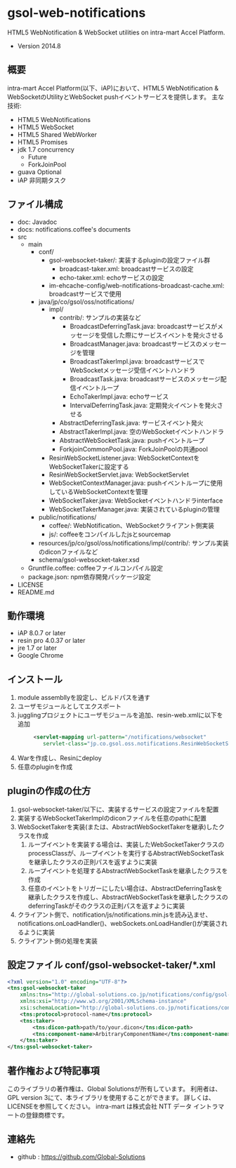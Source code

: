gsol-web-notifications
======================

HTML5 WebNotification & WebSocket utilities on intra-mart Accel Platform.

* Version 2014.8

## 概要
intra-mart Accel Platform(以下、iAP)において、HTML5 WebNotification & WebSocketのUtilityとWebSocket pushイベントサービスを提供します。
主な技術:
* HTML5 WebNotifications
* HTML5 WebSocket
* HTML5 Shared WebWorker
* HTML5 Promises
* jdk 1.7 concurrency
    * Future
    * ForkJoinPool
* guava Optional
* iAP 非同期タスク

## ファイル構成
* doc: Javadoc
* docs: notifications.coffee's documents
* src
    * main
        * conf/
            * gsol-websocket-taker/: 実装するpluginの設定ファイル群
                * broadcast-taker.xml: broadcastサービスの設定
                * echo-taker.xml: echoサービスの設定
            * im-ehcache-config/web-notifications-broadcast-cache.xml: broadcastサービスで使用
        * java/jp/co/gsol/oss/notifications/
            * impl/
                * contrib/: サンプルの実装など
                    * BroadcastDeferringTask.java: broadcastサービスがメッセージを受信した際にサービスイベントを発火させる
                    * BroadcastManager.java: broadcastサービスのメッセージを管理
                    * BroadcastTakerImpl.java: broadcastサービスでWebSocketメッセージ受信イベントハンドラ
                    * BroadcastTask.java: broadcastサービスのメッセージ配信イベントループ
                    * EchoTakerImpl.java: echoサービス
                    * IntervalDeferringTask.java: 定期発火イベントを発火させる
                * AbstractDeferringTask.java: サービスイベント発火
                * AbstractTakerImpl.java: 空のWebSocketイベントハンドラ
                * AbstractWebSocketTask.java: pushイベントループ
                * ForkjoinCommonPool.java: ForkJoinPoolの共通pool
             * ResinWebSocketListener.java: WebSocketContextをWebSocketTakerに設定する
             * ResinWebSocketServlet.java: WebSocketServlet
             * WebSocketContextManager.java: pushイベントループに使用しているWebSocketContextを管理
             * WebSocketTaker.java: WebSocketイベントハンドラinterface
             * WebSocketTakerManager.java: 実装されているpluginの管理
        * public/notifications/
            * coffee/: WebNotification、WebSocketクライアント側実装
            * js/: coffeeをコンパイルしたjsとsourcemap
        * resources/jp/co/gsol/oss/notifications/impl/contrib/: サンプル実装のdiconファイルなど
        * schema/gsol-websocket-taker.xsd
    * Gruntfile.coffee: coffeeファイルコンパイル設定
    * package.json: npm依存開発パッケージ設定
* LICENSE
* README.md

## 動作環境
* iAP 8.0.7 or later
* resin pro 4.0.37 or later
* jre 1.7 or later
* Google Chrome

## インストール
1. module assembllyを設定し、ビルドパスを通す
2. ユーザモジュールとしてエクスポート
3. jugglingプロジェクトにユーザモジュールを追加、resin-web.xmlに以下を追加
    ```xml
         <servlet-mapping url-pattern="/notifications/websocket" 
            servlet-class="jp.co.gsol.oss.notifications.ResinWebSocketServlet"/>
    ```
4. Warを作成し、Resinにdeploy
5. 任意のpluginを作成

## pluginの作成の仕方
1. gsol-websocket-taker/以下に、実装するサービスの設定ファイルを配置
2. 実装するWebSocketTakerImplのdiconファイルを任意のpathに配置
3. WebSocketTakerを実装(または、AbstractWebSocketTakerを継承)したクラスを作成
    1. ループイベントを実装する場合は、実装したWebSocketTakerクラスのprocessClassが、ループイベントを実行するAbstractWebSocketTaskを継承したクラスの正則パスを返すように実装
    2. ループイベントを処理するAbstractWebSocketTaskを継承したクラスを作成
    3. 任意のイベントをトリガーにしたい場合は、AbstractDeferringTaskを継承したクラスを作成し、AbstractWebSocketTaskを継承したクラスのdeferringTaskがそのクラスの正則パスを返すように実装
4. クライアント側で、notification/js/notifications.min.jsを読み込ませ、notifications.onLoadHandler()、webSockets.onLoadHandler()が実装されるように実装
5. クライアント側の処理を実装

## 設定ファイル conf/gsol-websocket-taker/*.xml
```xml
<?xml version="1.0" encoding="UTF-8"?>
<tns:gsol-websocket-taker
    xmlns:tns="http://global-solutions.co.jp/notifications/config/gsol-websocket-taker"
    xmlns:xsi="http://www.w3.org/2001/XMLSchema-instance"
    xsi:schemaLocation="http://global-solutions.co.jp/notifications/config/gsol-websocket-taker ../../schema/gsol-websocket-taker.xsd ">
    <tns:protocol>protocol-name</tns:protocol>
    <tns:taker>
        <tns:dicon-path>path/to/your.dicon</tns:dicon-path>
        <tns:component-name>ArbitraryComponentName</tns:component-name>
    </tns:taker>
</tns:gsol-websocket-taker>
```

## 著作権および特記事項
このライブラリの著作権は、Global Solutionsが所有しています。
利用者は、GPL version 3にて、本ライブラリを使用することができます。
詳しくは、LICENSEを参照してください。
intra-mart は株式会社 NTT データ イントラマートの登録商標です。

## 連絡先
* github : https://github.com/Global-Solutions
